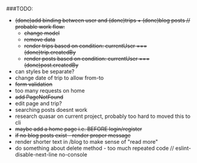 ###TODO:
- ~~(done)add binding between user and (done)trips + (done)blog posts // probable work flow:~~
    - ~~change model~~
    - ~~remove data~~
    - ~~render trips based on condition: currentUser === (done)trip.createdBy~~
    - ~~render posts based on condition: currentUser === (done)post.createdBy~~
- can styles be separate?
- change date of trip to allow from-to
- ~~form validation~~
- too many requests on home
- ~~add PageNotFound~~
- edit page and trip?
- searching posts doesnt work
- research quasar on current project, probably too hard to moved this to cli
- ~~maybe add a home page i.e. BEFORE login/register~~
- ~~if no blog posts exist - render proper message~~
- render shorter text in /blog to make sense of "read more"
- do something about delete method - too much repeated code
                // eslint-disable-next-line no-console
